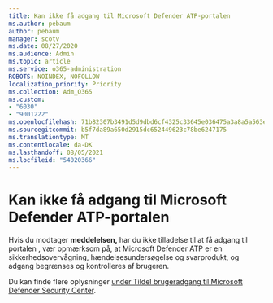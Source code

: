 ```yaml
---
title: Kan ikke få adgang til Microsoft Defender ATP-portalen
ms.author: pebaum
author: pebaum
manager: scotv
ms.date: 08/27/2020
ms.audience: Admin
ms.topic: article
ms.service: o365-administration
ROBOTS: NOINDEX, NOFOLLOW
localization_priority: Priority
ms.collection: Adm_O365
ms.custom:
- "6030"
- "9001222"
ms.openlocfilehash: 71b82307b3491d5d9dbd6cf4325c33645e036475a3a8a5a563e6e84e921fe52a
ms.sourcegitcommit: b5f7da89a650d2915dc652449623c78be6247175
ms.translationtype: MT
ms.contentlocale: da-DK
ms.lasthandoff: 08/05/2021
ms.locfileid: "54020366"
---
```

# <a name="unable-to-access-the-microsoft-defender-atp-portal"></a>Kan ikke få adgang til Microsoft Defender ATP-portalen

Hvis du modtager **meddelelsen,** har du ikke tilladelse til at få adgang til portalen , vær opmærksom på, at Microsoft Defender ATP er en sikkerhedsovervågning, hændelsesundersøgelse og svarprodukt, og adgang begrænses og kontrolleres af brugeren. 

Du kan finde flere oplysninger [under Tildel brugeradgang til Microsoft Defender Security Center](/windows/threat-protection/windows-defender-atp/assign-portal-access-windows-defender-advanced-threat-protection).